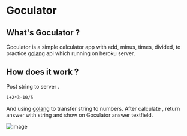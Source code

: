 # Goculator 

## What's Goculator ?

Goculator is a simple calculator app with add, minus, times, divided, to practice [golang](https://golang.org/) api which running on heroku server.

## How does it work ?

Post string  to server .

```
1+2*3-10/5
```

And using [golang](https://golang.org/) to transfer string to numbers. After calculate , return answer with string and show on Goculator answer textfield.

![image](https://i.imgur.com/oELDKMX.png)







#### 
